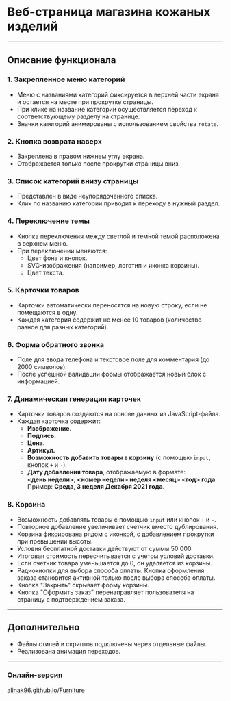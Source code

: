 # Веб-страница магазина кожаных изделий

---

## Описание функционала

### 1. Закрепленное меню категорий
- Меню с названиями категорий фиксируется в верхней части экрана и остается на месте при прокрутке страницы.  
- При клике на название категории осуществляется переход к соответствующему разделу на странице.  
- Значки категорий анимированы с использованием свойства `rotate`.

### 2. Кнопка возврата наверх
- Закреплена в правом нижнем углу экрана.  
- Отображается только после прокрутки страницы вниз.  

### 3. Список категорий внизу страницы
- Представлен в виде неупорядоченного списка.  
- Клик по названию категории приводит к переходу в нужный раздел.  

### 4. Переключение темы
- Кнопка переключения между светлой и темной темой расположена в верхнем меню.  
- При переключении меняются:  
  - Цвет фона и кнопок.  
  - SVG-изображения (например, логотип и иконка корзины).  
  - Цвет текста.  

### 5. Карточки товаров
- Карточки автоматически переносятся на новую строку, если не помещаются в одну.  
- Каждая категория содержит не менее 10 товаров (количество разное для разных категорий).  

### 6. Форма обратного звонка
- Поле для ввода телефона и текстовое поле для комментария (до 2000 символов).  
- После успешной валидации формы отображается новый блок с информацией.  

### 7. Динамическая генерация карточек
- Карточки товаров создаются на основе данных из JavaScript-файла.  
- Каждая карточка содержит:  
  - **Изображение.**  
  - **Подпись.**  
  - **Цена.**  
  - **Артикул.**  
  - **Возможность добавить товары в корзину** (с помощью `input`, кнопок `+` и `-`).  
  - **Дату добавления товара**, отображаемую в формате:  
    **<день недели>, <номер недели> неделя <месяц> <год> года**  
    Пример: **Среда, 3 неделя Декабря 2021 года**.  

### 8. Корзина
- Возможность добавлять товары с помощью `input` или кнопок `+` и `-`.  
- Повторное добавление увеличивает счетчик вместо дублирования.  
- Корзина фиксирована рядом с иконкой, с добавлением прокрутки при превышении высоты.  
- Условия бесплатной доставки действуют от суммы 50 000.  
- Итоговая стоимость пересчитывается с учетом условий доставки.  
- Если счетчик товара уменьшается до 0, он удаляется из корзины.  
- Радиокнопки для выбора способа оплаты. Кнопка оформления заказа становится активной только после выбора способа оплаты.  
- Кнопка "Закрыть" скрывает форму корзины.  
- Кнопка "Оформить заказ" перенаправляет пользователя на страницу с подтверждением заказа.  

---

## Дополнительно

- Файлы стилей и скриптов подключены через отдельные файлы.  
- Реализована анимация переходов.  

---


### Онлайн-версия  
[alinak96.github.io/Furniture](https://staszarzarstas.github.io/leather-store/)  
